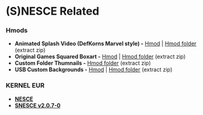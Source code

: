 # (S)NESCE Related

### Hmods

* **Animated Splash Video (DefKorns Marvel style) -** [Hmod](https://github.com/DefKorns/Project-mini/blob/master/animatedsplash_DefKorns_Marvel_Video.hmod) | [Hmod folder](https://github.com/DefKorns/Project-mini/blob/master/animatedsplash_DefKorns_Marvel_Video.hmod.zip) (extract zip)
* **Original Games Squared Boxart -** [Hmod](https://github.com/DefKorns/Project-mini/blob/master/defkorns_originalboxart.hmod) | [Hmod folder](https://github.com/DefKorns/Project-mini/blob/master/defkorns_originalboxart.hmod.zip) (extract zip)
* **Custom Folder Thumnails -**  [Hmod folder](https://github.com/DefKorns/Project-mini/blob/master/defkorns_customthumbnail.hmod.zip) (extract zip)
* **USB Custom Backgrounds -** [Hmod](https://github.com/DefKorns/Project-mini/blob/master/defkorns_bordershack_v1.1.hmod) | [Hmod folder](https://github.com/DefKorns/Project-mini/blob/master/defkorns_bordershack_v1.1.hmod.zip) (extract zip)

### KERNEL EUR

* [**NESCE**](https://github.com/DefKorns/Project-mini/blob/master/dump/kernel.img)
* [**SNESCE v2.0.7-0**](https://github.com/DefKorns/Project-mini/blob/master/dump/kernel_snes.img) 
